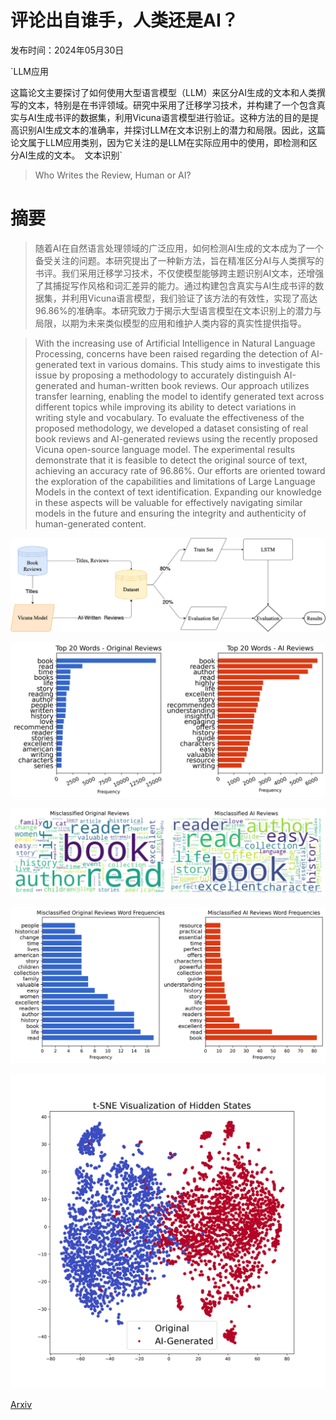 # 评论出自谁手，人类还是AI？

发布时间：2024年05月30日

`LLM应用

这篇论文主要探讨了如何使用大型语言模型（LLM）来区分AI生成的文本和人类撰写的文本，特别是在书评领域。研究中采用了迁移学习技术，并构建了一个包含真实与AI生成书评的数据集，利用Vicuna语言模型进行验证。这种方法的目的是提高识别AI生成文本的准确率，并探讨LLM在文本识别上的潜力和局限。因此，这篇论文属于LLM应用类别，因为它关注的是LLM在实际应用中的使用，即检测和区分AI生成的文本。` `文本识别`

> Who Writes the Review, Human or AI?

# 摘要

> 随着AI在自然语言处理领域的广泛应用，如何检测AI生成的文本成为了一个备受关注的问题。本研究提出了一种新方法，旨在精准区分AI与人类撰写的书评。我们采用迁移学习技术，不仅使模型能够跨主题识别AI文本，还增强了其捕捉写作风格和词汇差异的能力。通过构建包含真实与AI生成书评的数据集，并利用Vicuna语言模型，我们验证了该方法的有效性，实现了高达96.86%的准确率。本研究致力于揭示大型语言模型在文本识别上的潜力与局限，以期为未来类似模型的应用和维护人类内容的真实性提供指导。

> With the increasing use of Artificial Intelligence in Natural Language Processing, concerns have been raised regarding the detection of AI-generated text in various domains. This study aims to investigate this issue by proposing a methodology to accurately distinguish AI-generated and human-written book reviews. Our approach utilizes transfer learning, enabling the model to identify generated text across different topics while improving its ability to detect variations in writing style and vocabulary. To evaluate the effectiveness of the proposed methodology, we developed a dataset consisting of real book reviews and AI-generated reviews using the recently proposed Vicuna open-source language model. The experimental results demonstrate that it is feasible to detect the original source of text, achieving an accuracy rate of 96.86%. Our efforts are oriented toward the exploration of the capabilities and limitations of Large Language Models in the context of text identification. Expanding our knowledge in these aspects will be valuable for effectively navigating similar models in the future and ensuring the integrity and authenticity of human-generated content.

![评论出自谁手，人类还是AI？](../../../paper_images/2405.20285/paper_v2.drawio.png)

![评论出自谁手，人类还是AI？](../../../paper_images/2405.20285/word_frequencies.png)

![评论出自谁手，人类还是AI？](../../../paper_images/2405.20285/misclassified_wordclouds.png)

![评论出自谁手，人类还是AI？](../../../paper_images/2405.20285/misclassified_word_frequencies.png)

![评论出自谁手，人类还是AI？](../../../paper_images/2405.20285/tsne.png)

[Arxiv](https://arxiv.org/abs/2405.20285)